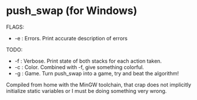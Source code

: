 # push_swap (for Windows)

FLAGS:

* -e  : Errors. Print accurate description of errors

TODO:

* -f  : Verbose. Print state of both stacks for each action taken.
* -c  : Color. Combined with -f, give something colorful.
* -g  : Game. Turn push_swap into a game, try and beat the algorithm!

Compiled from home with the MinGW toolchain, that crap does not implicitly initialize static variables or I must be doing something very wrong.
